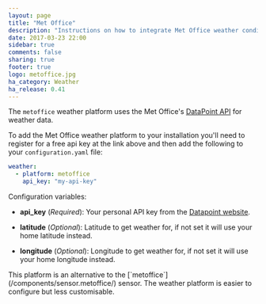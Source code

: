 ```yaml
---
layout: page
title: "Met Office"
description: "Instructions on how to integrate Met Office weather conditions into Home Assistant."
date: 2017-03-23 22:00
sidebar: true
comments: false
sharing: true
footer: true
logo: metoffice.jpg
ha_category: Weather
ha_release: 0.41
---
```


The `metoffice` weather platform uses the Met Office's [DataPoint API][datapoint] for weather data.

To add the Met Office weather platform to your installation you'll need to register for a free api key at the link above and then add the following to your `configuration.yaml` file:

```yaml
weather:
  - platform: metoffice
    api_key: "my-api-key"
```

Configuration variables:

- **api_key** (*Required*): Your personal API key from the [Datapoint website][datapoint].

- **latitude** (*Optional*): Latitude to get weather for, if not set it will use your home latitude instead.
- **longitude** (*Optional*): Longitude to get weather for, if not set it will use your home longitude instead.

<p class='note'>
This platform is an alternative to the [`metoffice`](/components/sensor.metoffice/) sensor.
The weather platform is easier to configure but less customisable.
</p>

[datapoint]: http://www.metoffice.gov.uk/datapoint
